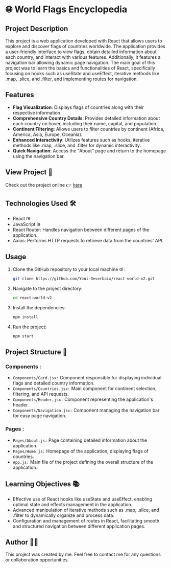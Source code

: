 # 🌐 World Flags Encyclopedia

## Project Description

This project is a web application developed with React that allows users to explore and discover flags of countries worldwide. The application provides a user-friendly interface to view flags, obtain detailed information about each country, and interact with various features. Additionally, it features a navigation bar allowing dynamic page navigation. The main goal of this project was to learn the basics and functionalities of React, specifically focusing on hooks such as useState and useEffect, iterative methods like .map, .slice, and .filter, and implementing routes for navigation.

## Features

- **Flag Visualization**: Displays flags of countries along with their respective information.
- **Comprehensive Country Details**: Provides detailed information about each country on hover, including their name, capital, and population.
- **Continent Filtering**: Allows users to filter countries by continent (Africa, America, Asia, Europe, Oceania).
- **Enhanced Interactivity**: Utilizes features such as hooks, iterative methods like .map, .slice, and .filter for dynamic interactivity.
- **Quick Navigation**: Access the "About" page and return to the homepage using the navigation bar.

## View Project 👀

Check out the project online 👉 [here](https://yoni-deserbaix.github.io/react-world-v2/)

## Technologies Used 🛠️

- React  <img src="https://cdn.jsdelivr.net/gh/devicons/devicon/icons/react/react-original.svg" height="15" alt="react logo"  /> 
- JavaScript  <img src="https://cdn.jsdelivr.net/gh/devicons/devicon/icons/javascript/javascript-original.svg" height="15" alt="javascript logo"  />
- React Router: Handles navigation between different pages of the application.
- Axios: Performs HTTP requests to retrieve data from the countries' API.

## Usage

1. Clone the GitHub repository to your local machine <img src="https://cdn.jsdelivr.net/gh/devicons/devicon/icons/git/git-original.svg" height="15" alt="git logo" />:

    ```bash
    git clone https://github.com/Yoni-Deserbaix/react-world-v2.git
    ```

2. Navigate to the project directory:

    ```bash
    cd react-world-v2
    ```

3. Install the dependencies:

    ```bash
    npm install 
    ```
4. Run the project:

    ```bash
    npm start 
    ```

## Project Structure 📁

### Components :
- `Components/Card.jsx:` Component responsible for displaying individual flags and detailed country information.
- `Components/Countries.jsx:` Main component for continent selection, filtering, and API requests.
- `Components/Header.jsx:` Component representing the application's header.
- `Components/Navigation.jsx:` Component managing the navigation bar for easy page navigation.

### Pages :
- `Pages/About.js:` Page containing detailed information about the application.
- `Pages/Home.js:` Homepage of the application, displaying flags of countries.
- `App.js:` Main file of the project defining the overall structure of the application.

## Learning Objectives 📚

- Effective use of React hooks like useState and useEffect, enabling optimal state and effects management in the application.
- Advanced manipulation of iterative methods such as .map, .slice, and .filter to dynamically organize and process data.
- Configuration and management of routes in React, facilitating smooth and structured navigation between different application pages.

## Author 👨‍💻

This project was created by me. Feel free to contact me for any questions or collaboration opportunities.
